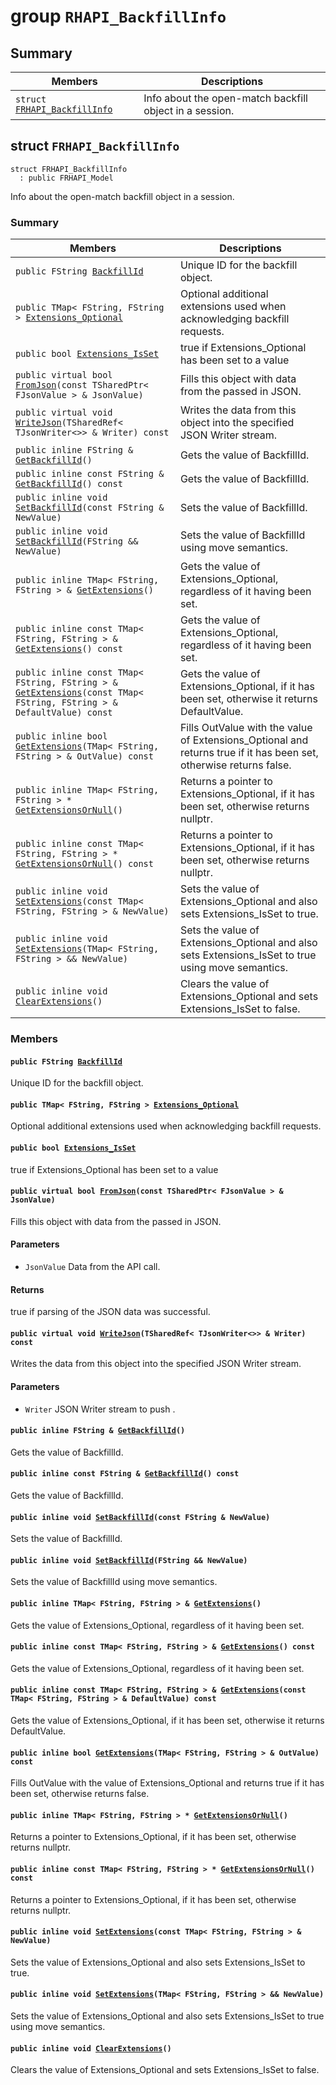 # group `RHAPI_BackfillInfo` <a id="group__RHAPI__BackfillInfo"></a>

## Summary

 Members                        | Descriptions                                
--------------------------------|---------------------------------------------
`struct `[`FRHAPI_BackfillInfo`](#structFRHAPI__BackfillInfo) | Info about the open-match backfill object in a session.

## struct `FRHAPI_BackfillInfo` <a id="structFRHAPI__BackfillInfo"></a>

```
struct FRHAPI_BackfillInfo
  : public FRHAPI_Model
```

Info about the open-match backfill object in a session.

### Summary

 Members                        | Descriptions                                
--------------------------------|---------------------------------------------
`public FString `[`BackfillId`](#structFRHAPI__BackfillInfo_1a01c5dc7289f87b6f57bbb0783f183b83) | Unique ID for the backfill object.
`public TMap< FString, FString > `[`Extensions_Optional`](#structFRHAPI__BackfillInfo_1ac013531459d42192ff7f1967c0157816) | Optional additional extensions used when acknowledging backfill requests.
`public bool `[`Extensions_IsSet`](#structFRHAPI__BackfillInfo_1ac63b53074f4e5de2f25454cf263297d4) | true if Extensions_Optional has been set to a value
`public virtual bool `[`FromJson`](#structFRHAPI__BackfillInfo_1ae4ed55e687619a482f28db4b50c90a56)`(const TSharedPtr< FJsonValue > & JsonValue)` | Fills this object with data from the passed in JSON.
`public virtual void `[`WriteJson`](#structFRHAPI__BackfillInfo_1a4fcd1e078a86ff0937721ffd81b085b8)`(TSharedRef< TJsonWriter<>> & Writer) const` | Writes the data from this object into the specified JSON Writer stream.
`public inline FString & `[`GetBackfillId`](#structFRHAPI__BackfillInfo_1a659925f7bed4235d2b8463c5186f41f9)`()` | Gets the value of BackfillId.
`public inline const FString & `[`GetBackfillId`](#structFRHAPI__BackfillInfo_1a2cbdf4b05da0a9c98abd8cb3c19f2876)`() const` | Gets the value of BackfillId.
`public inline void `[`SetBackfillId`](#structFRHAPI__BackfillInfo_1a35158eff975fcdcf6d4877fe2c983a4f)`(const FString & NewValue)` | Sets the value of BackfillId.
`public inline void `[`SetBackfillId`](#structFRHAPI__BackfillInfo_1a9875c533250d147c8582470db641dc7d)`(FString && NewValue)` | Sets the value of BackfillId using move semantics.
`public inline TMap< FString, FString > & `[`GetExtensions`](#structFRHAPI__BackfillInfo_1acd4171be6f7e414904eae68893ba2142)`()` | Gets the value of Extensions_Optional, regardless of it having been set.
`public inline const TMap< FString, FString > & `[`GetExtensions`](#structFRHAPI__BackfillInfo_1ac38c9455f02f2996c741ba1136b900e2)`() const` | Gets the value of Extensions_Optional, regardless of it having been set.
`public inline const TMap< FString, FString > & `[`GetExtensions`](#structFRHAPI__BackfillInfo_1a3e08fcb86b4377bf16321fc2fbd04acf)`(const TMap< FString, FString > & DefaultValue) const` | Gets the value of Extensions_Optional, if it has been set, otherwise it returns DefaultValue.
`public inline bool `[`GetExtensions`](#structFRHAPI__BackfillInfo_1a46d216b7646ac935c49eb297f468778a)`(TMap< FString, FString > & OutValue) const` | Fills OutValue with the value of Extensions_Optional and returns true if it has been set, otherwise returns false.
`public inline TMap< FString, FString > * `[`GetExtensionsOrNull`](#structFRHAPI__BackfillInfo_1a0509b8d6c6613ee55f8e192fe60775fe)`()` | Returns a pointer to Extensions_Optional, if it has been set, otherwise returns nullptr.
`public inline const TMap< FString, FString > * `[`GetExtensionsOrNull`](#structFRHAPI__BackfillInfo_1a0a89bb3f1cdde31055424028b04cb120)`() const` | Returns a pointer to Extensions_Optional, if it has been set, otherwise returns nullptr.
`public inline void `[`SetExtensions`](#structFRHAPI__BackfillInfo_1a3c04338bc88a636450e4abec9fe9eca2)`(const TMap< FString, FString > & NewValue)` | Sets the value of Extensions_Optional and also sets Extensions_IsSet to true.
`public inline void `[`SetExtensions`](#structFRHAPI__BackfillInfo_1aa6c9c0dd772bba3b58df204387dfc0a1)`(TMap< FString, FString > && NewValue)` | Sets the value of Extensions_Optional and also sets Extensions_IsSet to true using move semantics.
`public inline void `[`ClearExtensions`](#structFRHAPI__BackfillInfo_1a13c1c5696be1196b66b1706a090c59ee)`()` | Clears the value of Extensions_Optional and sets Extensions_IsSet to false.

### Members

#### `public FString `[`BackfillId`](#structFRHAPI__BackfillInfo_1a01c5dc7289f87b6f57bbb0783f183b83) <a id="structFRHAPI__BackfillInfo_1a01c5dc7289f87b6f57bbb0783f183b83"></a>

Unique ID for the backfill object.

#### `public TMap< FString, FString > `[`Extensions_Optional`](#structFRHAPI__BackfillInfo_1ac013531459d42192ff7f1967c0157816) <a id="structFRHAPI__BackfillInfo_1ac013531459d42192ff7f1967c0157816"></a>

Optional additional extensions used when acknowledging backfill requests.

#### `public bool `[`Extensions_IsSet`](#structFRHAPI__BackfillInfo_1ac63b53074f4e5de2f25454cf263297d4) <a id="structFRHAPI__BackfillInfo_1ac63b53074f4e5de2f25454cf263297d4"></a>

true if Extensions_Optional has been set to a value

#### `public virtual bool `[`FromJson`](#structFRHAPI__BackfillInfo_1ae4ed55e687619a482f28db4b50c90a56)`(const TSharedPtr< FJsonValue > & JsonValue)` <a id="structFRHAPI__BackfillInfo_1ae4ed55e687619a482f28db4b50c90a56"></a>

Fills this object with data from the passed in JSON.

#### Parameters
* `JsonValue` Data from the API call.

#### Returns
true if parsing of the JSON data was successful.

#### `public virtual void `[`WriteJson`](#structFRHAPI__BackfillInfo_1a4fcd1e078a86ff0937721ffd81b085b8)`(TSharedRef< TJsonWriter<>> & Writer) const` <a id="structFRHAPI__BackfillInfo_1a4fcd1e078a86ff0937721ffd81b085b8"></a>

Writes the data from this object into the specified JSON Writer stream.

#### Parameters
* `Writer` JSON Writer stream to push .

#### `public inline FString & `[`GetBackfillId`](#structFRHAPI__BackfillInfo_1a659925f7bed4235d2b8463c5186f41f9)`()` <a id="structFRHAPI__BackfillInfo_1a659925f7bed4235d2b8463c5186f41f9"></a>

Gets the value of BackfillId.

#### `public inline const FString & `[`GetBackfillId`](#structFRHAPI__BackfillInfo_1a2cbdf4b05da0a9c98abd8cb3c19f2876)`() const` <a id="structFRHAPI__BackfillInfo_1a2cbdf4b05da0a9c98abd8cb3c19f2876"></a>

Gets the value of BackfillId.

#### `public inline void `[`SetBackfillId`](#structFRHAPI__BackfillInfo_1a35158eff975fcdcf6d4877fe2c983a4f)`(const FString & NewValue)` <a id="structFRHAPI__BackfillInfo_1a35158eff975fcdcf6d4877fe2c983a4f"></a>

Sets the value of BackfillId.

#### `public inline void `[`SetBackfillId`](#structFRHAPI__BackfillInfo_1a9875c533250d147c8582470db641dc7d)`(FString && NewValue)` <a id="structFRHAPI__BackfillInfo_1a9875c533250d147c8582470db641dc7d"></a>

Sets the value of BackfillId using move semantics.

#### `public inline TMap< FString, FString > & `[`GetExtensions`](#structFRHAPI__BackfillInfo_1acd4171be6f7e414904eae68893ba2142)`()` <a id="structFRHAPI__BackfillInfo_1acd4171be6f7e414904eae68893ba2142"></a>

Gets the value of Extensions_Optional, regardless of it having been set.

#### `public inline const TMap< FString, FString > & `[`GetExtensions`](#structFRHAPI__BackfillInfo_1ac38c9455f02f2996c741ba1136b900e2)`() const` <a id="structFRHAPI__BackfillInfo_1ac38c9455f02f2996c741ba1136b900e2"></a>

Gets the value of Extensions_Optional, regardless of it having been set.

#### `public inline const TMap< FString, FString > & `[`GetExtensions`](#structFRHAPI__BackfillInfo_1a3e08fcb86b4377bf16321fc2fbd04acf)`(const TMap< FString, FString > & DefaultValue) const` <a id="structFRHAPI__BackfillInfo_1a3e08fcb86b4377bf16321fc2fbd04acf"></a>

Gets the value of Extensions_Optional, if it has been set, otherwise it returns DefaultValue.

#### `public inline bool `[`GetExtensions`](#structFRHAPI__BackfillInfo_1a46d216b7646ac935c49eb297f468778a)`(TMap< FString, FString > & OutValue) const` <a id="structFRHAPI__BackfillInfo_1a46d216b7646ac935c49eb297f468778a"></a>

Fills OutValue with the value of Extensions_Optional and returns true if it has been set, otherwise returns false.

#### `public inline TMap< FString, FString > * `[`GetExtensionsOrNull`](#structFRHAPI__BackfillInfo_1a0509b8d6c6613ee55f8e192fe60775fe)`()` <a id="structFRHAPI__BackfillInfo_1a0509b8d6c6613ee55f8e192fe60775fe"></a>

Returns a pointer to Extensions_Optional, if it has been set, otherwise returns nullptr.

#### `public inline const TMap< FString, FString > * `[`GetExtensionsOrNull`](#structFRHAPI__BackfillInfo_1a0a89bb3f1cdde31055424028b04cb120)`() const` <a id="structFRHAPI__BackfillInfo_1a0a89bb3f1cdde31055424028b04cb120"></a>

Returns a pointer to Extensions_Optional, if it has been set, otherwise returns nullptr.

#### `public inline void `[`SetExtensions`](#structFRHAPI__BackfillInfo_1a3c04338bc88a636450e4abec9fe9eca2)`(const TMap< FString, FString > & NewValue)` <a id="structFRHAPI__BackfillInfo_1a3c04338bc88a636450e4abec9fe9eca2"></a>

Sets the value of Extensions_Optional and also sets Extensions_IsSet to true.

#### `public inline void `[`SetExtensions`](#structFRHAPI__BackfillInfo_1aa6c9c0dd772bba3b58df204387dfc0a1)`(TMap< FString, FString > && NewValue)` <a id="structFRHAPI__BackfillInfo_1aa6c9c0dd772bba3b58df204387dfc0a1"></a>

Sets the value of Extensions_Optional and also sets Extensions_IsSet to true using move semantics.

#### `public inline void `[`ClearExtensions`](#structFRHAPI__BackfillInfo_1a13c1c5696be1196b66b1706a090c59ee)`()` <a id="structFRHAPI__BackfillInfo_1a13c1c5696be1196b66b1706a090c59ee"></a>

Clears the value of Extensions_Optional and sets Extensions_IsSet to false.


